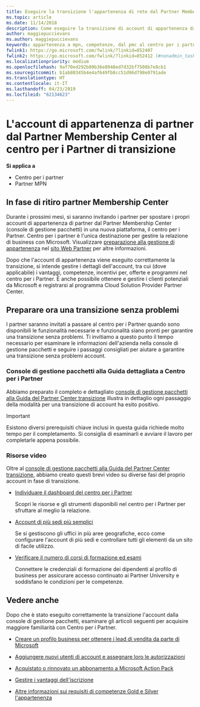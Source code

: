 ```yaml
---
title: Eseguire la transizione l'appartenenza di rete dal Partner Membership Center al centro per i Partner
ms.topic: article
ms.date: 11/14/2018
description: Come eseguire la transizione di account di appartenenza da Partner Membership Center al centro per i Partner.
author: maggiepuccievans
ms.author: maggiepuccievans
keywords: appartenenza a mpn, competenze, dal pmc al centro per i partner
fwlink1: https://go.microsoft.com/fwlink/?linkid=852407
fwlink2: https://go.microsoft.com/fwlink/?linkid=852412 (#nonadmin_tasks)
ms.localizationpriority: medium
ms.openlocfilehash: 9af70ed292b89b36e8940ed7d32bf7508b7e8cb1
ms.sourcegitcommit: b1ab80345b4e4af649fb8cc51d96d798e0791ade
ms.translationtype: HT
ms.contentlocale: it-IT
ms.lasthandoff: 04/23/2019
ms.locfileid: "62134623"
---
```

# <a name="transition-your-partner-membership-account-from-partner-membership-center-to-partner-center"></a>L'account di appartenenza di partner dal Partner Membership Center al centro per i Partner di transizione

**Si applica a**

- Centro per i partner
- Partner MPN

## <a name="partner-membership-center-being-retired"></a>In fase di ritiro partner Membership Center

Durante i prossimi mesi, si saranno invitando i partner per spostare i propri account di appartenenza di partner dal Partner Membership Center (console di gestione pacchetti) in una nuova piattaforma, il centro per i Partner. Centro per i partner è l'unica destinazione per gestire la relazione di business con Microsoft. Visualizzare [preparazione alla gestione di appartenenza](https://partner.microsoft.com/support/partner-center-help) nel [sito Web Partner](https://partner.microsoft.com/commercial) per altre informazioni.

Dopo che l'account di appartenenza viene eseguito correttamente la transizione, si intende gestire i dettagli dell'account, tra cui (dove applicabile) i vantaggi, competenze, incentivi per, offerte e programmi nel centro per i Partner. È anche possibile ottenere e gestire i clienti potenziali da Microsoft e registrarsi al programma Cloud Solution Provider Partner Center.

## <a name="prepare-now-for-a-smooth-transition"></a>Preparare ora una transizione senza problemi

I partner saranno invitati a passare al centro per i Partner quando sono disponibili le funzionalità necessarie e funzionalità siano pronti per garantire una transizione senza problemi. Ti invitiamo a questo punto il tempo necessario per esaminare le informazioni dell'azienda nella console di gestione pacchetti e seguire i passaggi consigliati per aiutare a garantire una transizione senza problemi account.

### <a name="pmc-to-partner-center-step-by-step-guide"></a>Console di gestione pacchetti alla Guida dettagliata a Centro per i Partner

Abbiamo preparato il completo e dettagliato [console di gestione pacchetti alla Guida del Partner Center transizione](https://assetsprod.microsoft.com/mpn/en-us/membership-account-set-up-guide.pdf) illustra in dettaglio ogni passaggio della modalità per una transizione di account ha esito positivo.

>[!IMPORTANT]
>Esistono diversi prerequisiti chiave inclusi in questa guida richiede molto tempo per il completamento. Si consiglia di esaminarli e avviare il lavoro per completarle appena possibile.

### <a name="video-resources"></a>Risorse video

Oltre al [console di gestione pacchetti alla Guida del Partner Center transizione](https://assetsprod.microsoft.com/mpn/en-us/membership-account-set-up-guide.pdf), abbiamo creato questi brevi video su diverse fasi del proprio account in fase di transizione. 

- [Individuare il dashboard del centro per i Partner](https://partner.microsoft.com/support/partner-center-help)
 
  Scopri le risorse e gli strumenti disponibili nel centro per i Partner per sfruttare al meglio la relazione.

- [Account di più sedi più semplici](https://partner.microsoft.com/support/partner-center-help)
 
  Se si gestiscono gli uffici in più aree geografiche, ecco come configurare l'account di più sedi e controllare tutti gli elementi da un sito di facile utilizzo.

- [Verificare il numero di corsi di formazione ed esami](https://partner.microsoft.com/support/partner-center-help)

  Connettere le credenziali di formazione dei dipendenti al profilo di business per assicurare accesso continuato ai Partner University e soddisfano le condizioni per le competenze.

## <a name="see-also"></a>Vedere anche

Dopo che è stato eseguito correttamente la transizione l'account dalla console di gestione pacchetti, esaminare gli articoli seguenti per acquisire maggiore familiarità con Centro per i Partner.

-   [Creare un profilo business per ottenere i lead di vendita da parte di Microsoft](create-a-marketing-profile.md)

-   [Aggiungere nuovi utenti di account e assegnare loro le autorizzazioni](create-user-accounts-and-set-permissions.md)

-   [Acquistato o rinnovato un abbonamento a Microsoft Action Pack](mpn-get-action-pack.md)

-   [Gestire i vantaggi dell'iscrizione](manage-your-partner-network-benefits.md)

-   [Altre informazioni sui requisiti di competenze Gold e Silver l'appartenenza](https://partner.microsoft.com/membership/competencies)





